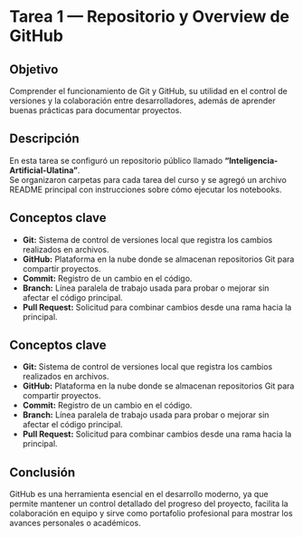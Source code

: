 # Tarea 1 — Repositorio y Overview de GitHub

## Objetivo
Comprender el funcionamiento de Git y GitHub, su utilidad en el control de versiones y la colaboración entre desarrolladores, además de aprender buenas prácticas para documentar proyectos.

## Descripción
En esta tarea se configuró un repositorio público llamado **“Inteligencia-Artificial-Ulatina”**.  
Se organizaron carpetas para cada tarea del curso y se agregó un archivo README principal con instrucciones sobre cómo ejecutar los notebooks.

## Conceptos clave
- **Git:** Sistema de control de versiones local que registra los cambios realizados en archivos.
- **GitHub:** Plataforma en la nube donde se almacenan repositorios Git para compartir proyectos.
- **Commit:** Registro de un cambio en el código.
- **Branch:** Línea paralela de trabajo usada para probar o mejorar sin afectar el código principal.
- **Pull Request:** Solicitud para combinar cambios desde una rama hacia la principal.

## Conceptos clave
- **Git:** Sistema de control de versiones local que registra los cambios realizados en archivos.
- **GitHub:** Plataforma en la nube donde se almacenan repositorios Git para compartir proyectos.
- **Commit:** Registro de un cambio en el código.
- **Branch:** Línea paralela de trabajo usada para probar o mejorar sin afectar el código principal.
- **Pull Request:** Solicitud para combinar cambios desde una rama hacia la principal.

## Conclusión
GitHub es una herramienta esencial en el desarrollo moderno, ya que permite mantener un control detallado del progreso del proyecto, facilita la colaboración en equipo y sirve como portafolio profesional para mostrar los avances personales o académicos.
